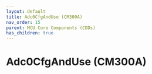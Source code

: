 ```yaml
---
layout: default
title: Adc0CfgAndUse (CM300A)
nav_order: 15
parent: MCU Core Components (CDDs)
has_children: true
---
```

# Adc0CfgAndUse (CM300A)
